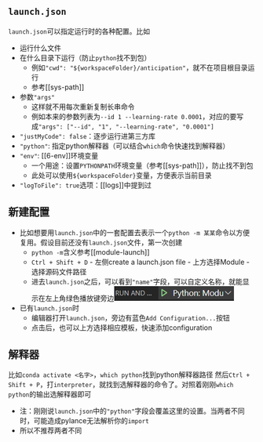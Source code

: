 ## `launch.json`
`launch.json`可以指定运行时的各种配置。比如
- 运行什么文件
- 在什么目录下运行（防止`python`找不到包）
  - 例如`"cwd": "${workspaceFolder}/anticipation"`，就不在项目根目录运行
  - 参考[[sys-path]]
- 参数`"args"`
  - 这样就不用每次重新复制长串命令
  - 例如本来的参数列表为`--id 1 --learning-rate 0.0001`，对应的要写成`"args": ["--id", "1", "--learning-rate", "0.0001"]`
- `"justMyCode": false`：逐步运行进第三方库
- `"python"`: 指定python解释器（可以结合`which`命令快速找到解释器）
- `"env"`: [[6-env]]环境变量
  - 一个用途：设置`PYTHONPATH`环境变量（参考[[sys-path]]），防止找不到包
  - 此处可以使用`${workspaceFolder}`变量，方便表示当前目录
- `"logToFile": true`选项：[[logs]]中提到过
## 新建配置
- 比如想要用`launch.json`中的一套配置去表示一个`python -m 某某`命令以方便复用。假设目前还没有`launch.json`文件，第一次创建
  - `python -m`含义参考[[module-launch]]
  - `Ctrl + Shift + D` - 左侧create a launch.json file - 上方选择Module - 选择源码文件路径
  - 进去`launch.json`之后，可以看到`"name"`字段，可以自定义名称，就能显示在左上角绿色播放键旁边![](launch.png)
- 已有`launch.json`时
  - 编辑器打开`launch.json`，旁边有蓝色`Add Configuration...`按钮
  - 点击后，也可以上方选择相应模板，快速添加configuration
## 解释器
比如`conda activate <名字>`，`which python`找到python解释器路径
然后`Ctrl + Shift + P`，打`interpreter`，就找到选解释器的命令了。对照着刚刚`which python`的输出选解释器即可
- 注：刚刚说`launch.json`中的`"python"`字段会覆盖这里的设置。当两者不同时，可能造成pylance无法解析你的`import`
- 所以不推荐两者不同